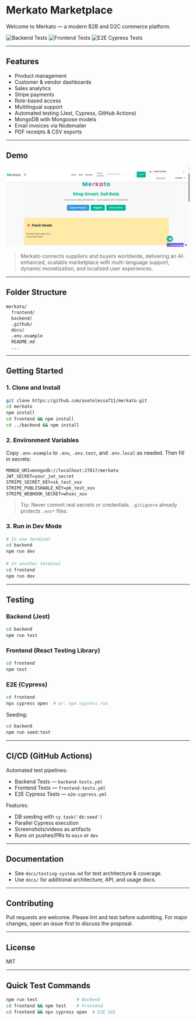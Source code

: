 # Merkato Marketplace

Welcome to Merkato — a modern B2B and D2C commerce platform.

![Backend Tests](https://github.com/asetolessa711/merkato/actions/workflows/backend-tests.yml/badge.svg)
![Frontend Tests](https://github.com/asetolessa711/merkato/actions/workflows/frontend-tests.yml/badge.svg)
![E2E Cypress Tests](https://github.com/asetolessa711/merkato/actions/workflows/e2e-cypress.yml/badge.svg)

---

## Features

- Product management
- Customer & vendor dashboards
- Sales analytics
- Stripe payments
- Role-based access
- Multilingual support
- Automated testing (Jest, Cypress, GitHub Actions)
- MongoDB with Mongoose models
- Email invoices via Nodemailer
- PDF receipts & CSV exports

---

## Demo

![Merkato Homepage](docs/merkato-homepage.png)

> Merkato connects suppliers and buyers worldwide, delivering an AI-enhanced, scalable marketplace with multi-language support, dynamic monetization, and localized user experiences.

---

## Folder Structure

```
merkato/
  frontend/
  backend/
  .github/
  docs/
  .env.example
  README.md
  ...
```

---

## Getting Started

### 1. Clone and Install

```bash
git clone https://github.com/asetolessa711/merkato.git
cd merkato
npm install
cd frontend && npm install
cd ../backend && npm install
```

### 2. Environment Variables

Copy `.env.example` to `.env`, `.env.test`, and `.env.local` as needed. Then fill in secrets:

```env
MONGO_URI=mongodb://localhost:27017/merkato
JWT_SECRET=your_jwt_secret
STRIPE_SECRET_KEY=sk_test_xxx
STRIPE_PUBLISHABLE_KEY=pk_test_xxx
STRIPE_WEBHOOK_SECRET=whsec_xxx
```

> Tip: Never commit real secrets or credentials. `.gitignore` already protects `.env*` files.

### 3. Run in Dev Mode

```bash
# In one terminal
cd backend
npm run dev

# In another terminal
cd frontend
npm run dev
```

---

## Testing

### Backend (Jest)
```bash
cd backend
npm run test
```

### Frontend (React Testing Library)
```bash
cd frontend
npm test
```

### E2E (Cypress)
```bash
cd frontend
npx cypress open  # or: npx cypress run
```

Seeding:
```bash
cd backend
npm run seed:test
```

---

## CI/CD (GitHub Actions)

Automated test pipelines:

- Backend Tests — `backend-tests.yml`
- Frontend Tests — `frontend-tests.yml`
- E2E Cypress Tests — `e2e-cypress.yml`

Features:
- DB seeding with `cy.task('db:seed')`
- Parallel Cypress execution
- Screenshots/videos as artifacts
- Runs on pushes/PRs to `main` or `dev`

---

## Documentation

- See `docs/testing-system.md` for test architecture & coverage.
- Use `docs/` for additional architecture, API, and usage docs.

---

## Contributing

Pull requests are welcome.
Please lint and test before submitting.
For major changes, open an issue first to discuss the proposal.

---

## License

MIT

---

## Quick Test Commands

```bash
npm run test               # Backend
cd frontend && npm test    # Frontend
cd frontend && npx cypress open  # E2E GUI
```

